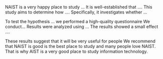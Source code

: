 
NAIST is a very happy place to study ...
It is well-established that .... This study aims to determine how .... Specifically, it investigates whether ... 


To test the hypothesis ... we performed a high-quality questionnaire 
We conduct...
Results were analyzed using ... The results showed a small effect .... 


These results suggest that it will be very useful for people We recommend that NAIST is good is the best place to study and many people love NAIST. 
That is why AIST is a very good place to study information technology.

